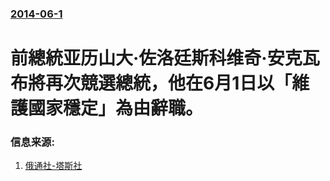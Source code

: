 ### [2014-06-1](/news/2014/06/1/index.md)

##### 
#  前總統亚历山大·佐洛廷斯科维奇·安克瓦布將再次競選總統，他在6月1日以「維護國家穩定」為由辭職。 




### 信息来源:

1. [俄通社-塔斯社](http://en.itar-tass.com/world/734434)
